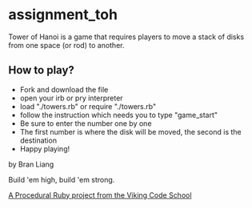 assignment_toh
==============
Tower of Hanoi is a game that requires players to move a stack of disks from one space (or rod) to another.
## How to play?

 * Fork and download the file
 * open your irb or pry interpreter
 * load "./towers.rb" or require "./towers.rb"
 * follow the instruction which needs you to type "game_start"
 * Be sure to enter the number one by one
 * The first number is where the disk will be moved, the second is the destination
 * Happy playing!


by Bran Liang

Build 'em high, build 'em strong.

[A Procedural Ruby project from the Viking Code School](http://www.vikingcodeschool.com)

